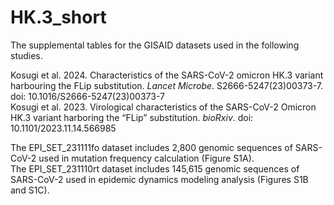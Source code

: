 # HK.3_short

The supplemental tables for the GISAID datasets used in the following studies.

Kosugi et al. 2024. Characteristics of the SARS-CoV-2 omicron HK.3 variant harbouring the FLip substitution. *Lancet Microbe*. S2666-5247(23)00373-7. doi: 10.1016/S2666-5247(23)00373-7\
Kosugi et al. 2023. Virological characteristics of the SARS-CoV-2 Omicron HK.3 variant harboring the “FLip” substitution. *bioRxiv*. doi: 10.1101/2023.11.14.566985

The EPI_SET_231111fo dataset includes 2,800 genomic sequences of SARS-CoV-2 used in mutation frequency calculation (Figure S1A).\
The EPI_SET_231110rt dataset includes 145,615 genomic sequences of SARS-CoV-2 used in epidemic dynamics modeling analysis (Figures S1B and S1C).
